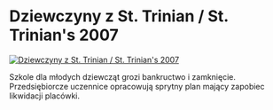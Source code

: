 Dziewczyny z St. Trinian / St. Trinian's 2007 
=============
[![Dziewczyny z St. Trinian / St. Trinian's 2007 ](http://vidos.pl/images/player.gif)](http://vidos.pl/dziewczyny-z-st-trinian-st-trinian-s-2007)

 Szkole dla młodych dziewcząt grozi bankructwo i zamknięcie. Przedsiębiorcze uczennice opracowują sprytny plan mający zapobiec likwidacji placówki.
